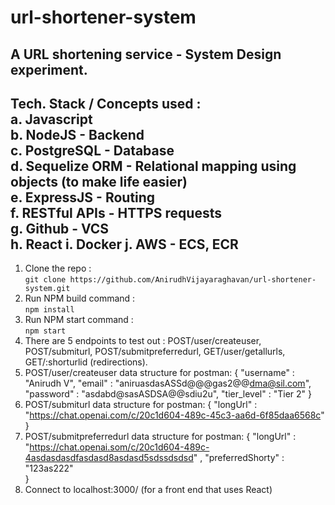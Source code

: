 # url-shortener-system
A URL shortening service - System Design experiment.
---
Tech. Stack / Concepts used : <br>
a. Javascript <br>
b. NodeJS - Backend <br>
c. PostgreSQL - Database <br>
d. Sequelize ORM - Relational mapping using objects (to make life easier) <br>
e. ExpressJS - Routing <br>
f. RESTful APIs - HTTPS requests <br>
g. Github - VCS <br>
h. React
i. Docker
j. AWS - ECS, ECR
---
1. Clone the repo : <br>
   ``` git clone https://github.com/AnirudhVijayaraghavan/url-shortener-system.git ```
2. Run NPM build command : <br>
   ``` npm install ```
3. Run NPM start command : <br>
   ``` npm start ```
4. There are 5 endpoints to test out : POST/user/createuser, POST/submiturl, POST/submitpreferredurl, GET/user/getallurls, GET/:shorturlid (redirections).
5. POST/user/createuser data structure for postman:
   {
    "username" : "Anirudh V",
    "email" : "aniruasdasASSd@@@gas2@@dma@sil.com",
    "password" : "asdabd@sasASDSA@@sdiu2u",
    "tier_level" : "Tier 2"
   }
6. POST/submiturl data structure for postman: 
   {
    "longUrl" : "https://chat.openai.com/c/20c1d604-489c-45c3-aa6d-6f85daa6568c"
   }
7. POST/submitpreferredurl data structure for postman:
   {
    "longUrl" : "https://chat.openai.som/c/20c1d604-489c-4asdasdasdfasdasd8asdasd5sdssdsdsd" ,
    "preferredShorty" : "123as222"    
   }
8. Connect to localhost:3000/ (for a front end that uses React)
